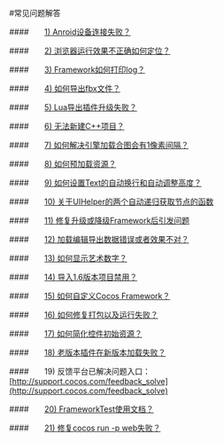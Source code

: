 #常见问题解答


####&emsp;&emsp;[1) Anroid设备连接失败？](../connect-solution/zh.md)

####&emsp;&emsp;[2) 浏览器运行效果不正确如何定位？](../debug-on-browser/zh.md)

####&emsp;&emsp;[3) Framework如何打印log？](../FWNoLog/zh.md) 

####&emsp;&emsp;[4) 如何导出fbx文件？](../HowToUseFBX/zh.md) 

####&emsp;&emsp;[5) Lua导出插件升级失败？](../LuaPluginUpdateError/zh.md) 

####&emsp;&emsp;[6) 无法新建C++项目？](../NoCreateCPPProject/zh.md) 

####&emsp;&emsp;[7) 如何解决引擎加载合图会有1像素间隔？](../OnePixelBug/zh.md) 

####&emsp;&emsp;[8) 如何预加载资源？](../PreloadRes/zh.md)  

####&emsp;&emsp;[9) 如何设置Text的自动换行和自动调整高度？](../TextAuto/zh.md) 

####&emsp;&emsp;[10) 关于UIHelper的两个自动递归获取节点的函数](../UIHelperGetNode/zh.md) 

####&emsp;&emsp;[11) 修复升级或降级Framework后引发问题](../upgrade-framework/zh.md)

####&emsp;&emsp;[12) 加载编辑导出数据错误或者效果不对？](../LoadError/zh.md)

####&emsp;&emsp;[13) 如何显示艺术数字？](../ShowAtlasLabel/zh.md)


####&emsp;&emsp;[14) 导入1.6版本项目禁用？](../Import1.6ProjectError/zh.md)

####&emsp;&emsp;[15) 如何自定义Cocos Framework？](../../chapter3/HowToCode/CustomizeFramework/zh.md)

####&emsp;&emsp;[16) 如何修复打包以及运行失败？](../FixPackageError/zh.md)

####&emsp;&emsp;[17) 如何简化控件初始资源？](../SimplifyWidgetsRes/zh.md)

####&emsp;&emsp;[18) 老版本插件在新版本加载失败？](../PluginLoadError/zh.md)

####&emsp;&emsp;19) 反馈平台已解决问题入口：[http://support.cocos.com/feedback_solve](http://support.cocos.com/feedback_solve)

####&emsp;&emsp;[20) FrameworkTest使用文档？](../HowToUseFrameworkTest/zh.md)


####&emsp;&emsp;[21) 修复cocos run -p web失败？](../runError/zh.md)

